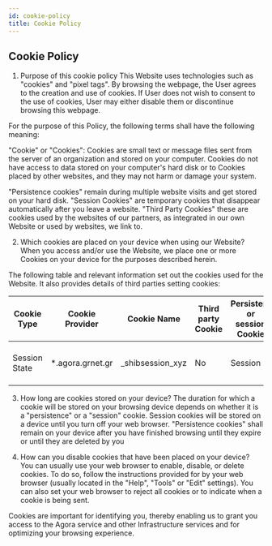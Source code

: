 ```yaml
---
id: cookie-policy
title: Cookie Policy
---
```


## Cookie Policy
1. Purpose of this cookie policy
This Website uses technologies such as "cookies" and "pixel tags". By browsing the webpage, the User agrees to the creation and use of cookies. If User does not wish to consent to the use of cookies, User may either disable them or discontinue browsing this webpage.

For the purpose of this Policy, the following terms shall have the following meaning:

"Cookie" or "Cookies": Cookies are small text or message files sent from the server of an organization and stored on your computer. Cookies do not have access to data stored on your computer's hard disk or to Cookies placed by other websites, and they may not harm or damage your system.

"Persistence cookies" remain during multiple website visits and get stored on your hard disk.
"Session Cookies" are temporary cookies that disappear automatically after you leave a website.
"Third Party Cookies" these are cookies used by the websites of our partners, as integrated in our own Website or used by websites, we link to.

2. Which cookies are placed on your device when using our Website?
When you access and/or use the Website, we place one or more Cookies on your device for the purposes described herein.

The following table and relevant information set out the cookies used for the Website. It also provides details of third parties setting cookies:

|Cookie Type | Cookie Provider |	Cookie Name	|Third party Cookie	| Persistent or session Cookie	| Purpose of Cookie |
| ------ | ------ | ------ | ------ | ------ | ------ |
| Session State	 | *.agora.grnet.gr |	_shibsession_xyz	| No	| Session |	Preserve user session information

3. How long are cookies stored on your device?
The duration for which a cookie will be stored on your browsing device depends on whether it is a "persistence" or a "session" cookie. Session cookies will be stored on a device until you turn off your web browser. "Persistence cookies" shall remain on your device after you have finished browsing until they expire or until they are deleted by you

4. How can you disable cookies that have been placed on your device?
You can usually use your web browser to enable, disable, or delete cookies. To do so, follow the instructions provided for by your web browser (usually located in the "Help", "Tools" or "Edit" settings). You can also set your web browser to reject all cookies or to indicate when a cookie is being sent.

Cookies are important for identifying you, thereby enabling us to grant you access to the Agora service and other Infrastructure services and for optimizing your browsing experience.
